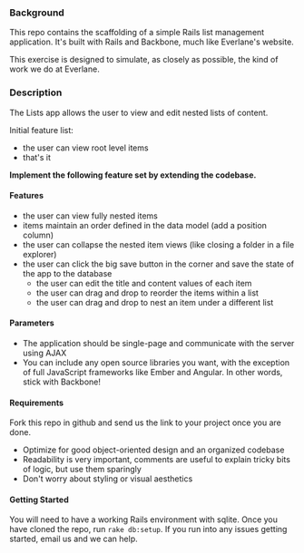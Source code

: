 ### Background

This repo contains the scaffolding of a simple Rails list management application.
It's built with Rails and Backbone, much like Everlane's website.

This exercise is designed to simulate, as closely as possible, the kind of work we do at Everlane.

### Description

The Lists app allows the user to view and edit nested lists of content. 

Initial feature list:
- the user can view root level items
- that's it

**Implement the following feature set by extending the codebase.**

#### Features

- the user can view fully nested items
- items maintain an order defined in the data model (add a position column)
- the user can collapse the nested item views (like closing a folder in a file explorer)
- the user can click the big save button in the corner and save the state of the app to the database
  - the user can edit the title and content values of each item
  - the user can drag and drop to reorder the items within a list
  - the user can drag and drop to nest an item under a different list

#### Parameters

- The application should be single-page and communicate with the server using AJAX
- You can include any open source libraries you want, with the exception of full JavaScript frameworks like Ember and Angular.
In other words, stick with Backbone!

#### Requirements

Fork this repo in github and send us the link to your project once you are done.

- Optimize for good object-oriented design and an organized codebase
- Readability is very important, comments are useful to explain tricky bits of logic, but use them sparingly
- Don't worry about styling or visual aesthetics

#### Getting Started

You will need to have a working Rails environment with sqlite. Once you have cloned the repo, run `rake db:setup`. If you run into any issues getting started, email us and we can help.
